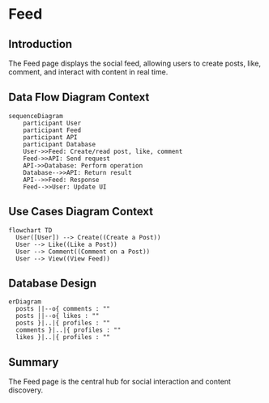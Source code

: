 # Feed

## Introduction
The Feed page displays the social feed, allowing users to create posts, like, comment, and interact with content in real time.

## Data Flow Diagram Context
```mermaid
sequenceDiagram
    participant User
    participant Feed
    participant API
    participant Database
    User->>Feed: Create/read post, like, comment
    Feed->>API: Send request
    API->>Database: Perform operation
    Database-->>API: Return result
    API-->>Feed: Response
    Feed-->>User: Update UI
```

## Use Cases Diagram Context
```mermaid
flowchart TD
  User([User]) --> Create((Create a Post))
  User --> Like((Like a Post))
  User --> Comment((Comment on a Post))
  User --> View((View Feed))
```


## Database Design
```mermaid
erDiagram
  posts ||--o{ comments : ""
  posts ||--o{ likes : ""
  posts }|..|{ profiles : ""
  comments }|..|{ profiles : ""
  likes }|..|{ profiles : ""
```

## Summary
The Feed page is the central hub for social interaction and content discovery. 